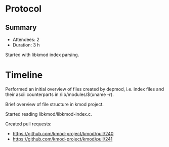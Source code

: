 # Protocol

## Summary

- Attendees: 2
- Duration: 3 h

Started with libkmod index parsing.

# Timeline

Performed an initial overview of files created by depmod, i.e. index
files and their ascii counterparts in /lib/modules/$(uname -r).

Brief overview of file structure in kmod project.

Started reading libkmod/libkmod-index.c.

Created pull requests:

- https://github.com/kmod-project/kmod/pull/240
- https://github.com/kmod-project/kmod/pull/241
